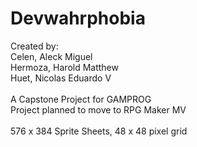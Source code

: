 # Devwahrphobia
Created by:<br>
Celen, Aleck Miguel<br>
Hermoza, Harold Matthew<br>
Huet, Nicolas Eduardo V<br>
<br>
A Capstone Project for GAMPROG
<br>
Project planned to move to RPG Maker MV
<br>
<br>
576 x 384 Sprite Sheets, 48 x 48 pixel grid
